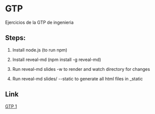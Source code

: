 # GTP
Ejercicios de la GTP de ingenieria

Steps:
------

1. Install node.js (to run npm)
2. Install reveal-md (npm install -g reveal-md)
3. Run reveal-md slides -w to render and watch directory for changes

4. Run reveal-md slides/ --static to generate all html files in _static

Link
----
[GTP 1](https://ucc-fundamentosprogramacion.github.io/GTP/)
